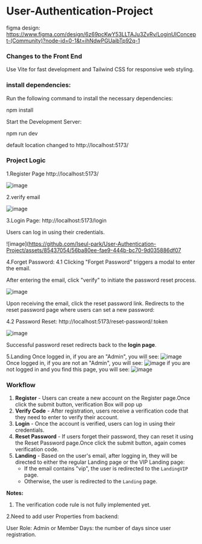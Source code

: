 # User-Authentication-Project

figma design: https://www.figma.com/design/6z69pcKwY53LLTAJu3ZvRy/LoginUIConcept-(Community)?node-id=0-1&t=ihNdwPGUaibTp92q-1 
### Changes to the Front End
Use Vite for fast development and Tailwind CSS for responsive web styling.

### install dependencies:
Run the following command to install the necessary dependencies:

npm install

Start the Development Server:

npm run dev

default location changed to 
http://localhost:5173/

### Project Logic

1.Register Page
http://localhost:5173/ 

![image](https://github.com/Iseul-park/User-Authentication-Project/assets/85437054/a5df4c9f-d752-4754-a9f9-9da20b47dc50)

2.verify email

![image](https://github.com/Iseul-park/User-Authentication-Project/assets/85437054/da2d467e-e681-425f-b23c-bd08d6dd8a09)


3.Login Page:
http://localhost:5173/login 

Users can log in using their credentials.

![image](https://github.com/Iseul-park/User-Authentication-Project/assets/85437054/56ba80ee-fae9-444b-bc70-9d035886df07


4.Forget Password:
4.1 Clicking "Forget Password" triggers a modal to enter the email.

After entering the email, click "verify" to initiate the password reset process.

![image](https://github.com/Iseul-park/User-Authentication-Project/assets/85437054/d30ef946-4221-43df-9928-1b01af195eaa)

Upon receiving the email, click the reset password link.
Redirects to the reset password page where users can set a new password:

4.2 Password Reset:
http://localhost:5173/reset-password/:token

![image](https://github.com/Iseul-park/User-Authentication-Project/assets/85437054/51baf86c-c587-444d-9b8c-9cafaf7cefed)

Successful password reset redirects back to the **login page**.

 
5.Landing 
Once logged in, if you are an "Admin", you will see:
![image](https://github.com/Iseul-park/User-Authentication-Project/assets/85437054/4b90e55d-7b70-4750-99af-c63008153c92)
Once logged in, if you are not an "Admin", you will see:
![image](https://github.com/Iseul-park/User-Authentication-Project/assets/85437054/f0c97fef-94c8-475b-8cd4-6f47e7864d53)
if you are not logged in and you find this page, you will see:
![image](https://github.com/Iseul-park/User-Authentication-Project/assets/85437054/279e6179-9354-473f-a13b-a728269a2510)

### Workflow

1. **Register** - Users can create a new account on the Register page.Once click the submit button, verification Box will pop up 
2. **Verify Code** - After registration, users receive a verification code that they need to enter to verify their account.
3. **Login** - Once the account is verified, users can log in using their credentials.
4. **Reset Password** - If users forget their password, they can reset it using the Reset Password page.Once click the submit button, again comes verification code.
5. **Landing** - Based on the user's email, after logging in, they will be directed to either the regular Landing page or the VIP Landing page:
   - If the email contains "vip", the user is redirected to the `LandingVIP` page.
   - Otherwise, the user is redirected to the `Landing` page.


**Notes:**
1. The verification code rule is not fully implemented yet.  

2.Need to add user Properties from backend:

User Role: Admin or Member 
Days:  the number of days since user registration.
